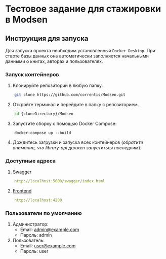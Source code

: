 # Тестовое задание для стажировки в Modsen


## Инструкция для запуска

Для запуска проекта необходим установленный `Docker Desktop`. При старте базы данных она автоматически заполняется начальными данными о книгах, авторах и пользователях.


### Запуск контейнеров
1. Клонируйте репозиторий в любую папку.
```bash
    git clone https://github.com/correntis/Modsen.git
```
2. Откройте терминал и перейдите в папку с репозиторием.
```bash
    cd {cloneDirectory}/Modsen
```
3. Запустите сборку с помощью Docker Compose:
```
    docker-compose up --build
```
4. Дождитесь загрузки и запуска всех контейнеров (_обратите внимание, что library-api должен запуститься последним_).

### Доступные адреса
1. [Swagger](http://localhost:5000/swagger/index.html)
```yml
    http://localhost:5000/swagger/index.html
```

2. [Frontend](http://localhost:4200)
```yml
    http://localhost:4200
```

### Пользователи по умолчанию

1. Администратор:
    - Email: admin@example.com
    - Пароль: admin
2. Пользователь:
    - Email: user@example.com
    - Пароль: user
